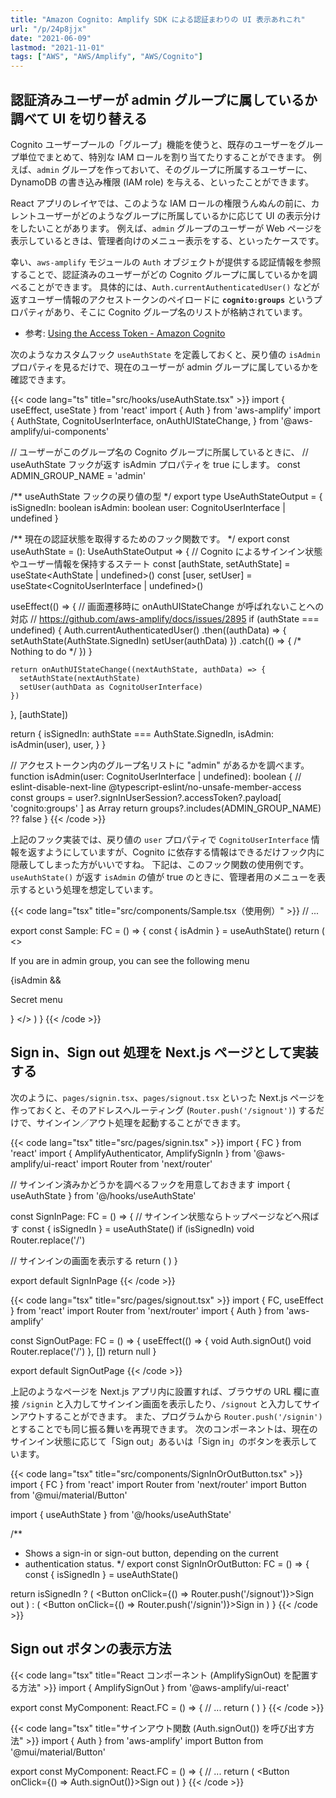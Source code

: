 ```yaml
---
title: "Amazon Cognito: Amplify SDK による認証まわりの UI 表示あれこれ"
url: "/p/24p8jjx"
date: "2021-06-09"
lastmod: "2021-11-01"
tags: ["AWS", "AWS/Amplify", "AWS/Cognito"]
---
```


認証済みユーザーが admin グループに属しているか調べて UI を切り替える
----

Cognito ユーザープールの「グループ」機能を使うと、既存のユーザーをグループ単位でまとめて、特別な IAM ロールを割り当てたりすることができます。
例えば、`admin` グループを作っておいて、そのグループに所属するユーザーに、DynamoDB の書き込み権限 (IAM role) を与える、といったことができます。

React アプリのレイヤでは、このような IAM ロールの権限うんぬんの前に、カレントユーザーがどのようなグループに所属しているかに応じて UI の表示分けをしたいことがあります。
例えば、`admin` グループのユーザーが Web ページを表示しているときは、管理者向けのメニュー表示をする、といったケースです。

幸い、`aws-amplify` モジュールの `Auth` オブジェクトが提供する認証情報を参照することで、認証済みのユーザーがどの Cognito グループに属しているかを調べることができます。
具体的には、`Auth.currentAuthenticatedUser()` などが返すユーザー情報のアクセストークンのペイロードに __`cognito:groups`__ というプロパティがあり、そこに Cognito グループ名のリストが格納されています。

- 参考: [Using the Access Token - Amazon Cognito](https://docs.aws.amazon.com/cognito/latest/developerguide/amazon-cognito-user-pools-using-the-access-token.html)

次のようなカスタムフック `useAuthState` を定義しておくと、戻り値の `isAdmin` プロパティを見るだけで、現在のユーザーが admin グループに属しているかを確認できます。

{{< code lang="ts" title="src/hooks/useAuthState.tsx" >}}
import { useEffect, useState } from 'react'
import { Auth } from 'aws-amplify'
import {
  AuthState, CognitoUserInterface, onAuthUIStateChange,
} from '@aws-amplify/ui-components'

// ユーザーがこのグループ名の Cognito グループに所属しているときに、
// useAuthState フックが返す isAdmin プロパティを true にします。
const ADMIN_GROUP_NAME = 'admin'

/** useAuthState フックの戻り値の型 */
export type UseAuthStateOutput = {
  isSignedIn: boolean
  isAdmin: boolean
  user: CognitoUserInterface | undefined
}

/** 現在の認証状態を取得するためのフック関数です。 */
export const useAuthState = (): UseAuthStateOutput => {
  // Cognito によるサインイン状態やユーザー情報を保持するステート
  const [authState, setAuthState] = useState<AuthState | undefined>()
  const [user, setUser] = useState<CognitoUserInterface | undefined>()

  useEffect(() => {
    // 画面遷移時に onAuthUIStateChange が呼ばれないことへの対応
    // https://github.com/aws-amplify/docs/issues/2895
    if (authState === undefined) {
      Auth.currentAuthenticatedUser()
        .then((authData) => {
          setAuthState(AuthState.SignedIn)
          setUser(authData)
        })
        .catch(() => { /* Nothing to do */ })
    }

    return onAuthUIStateChange((nextAuthState, authData) => {
      setAuthState(nextAuthState)
      setUser(authData as CognitoUserInterface)
    })
  }, [authState])

  return {
    isSignedIn: authState === AuthState.SignedIn,
    isAdmin: isAdmin(user),
    user,
  }
}

// アクセストークン内のグループ名リストに "admin" があるかを調べます。
function isAdmin(user: CognitoUserInterface | undefined): boolean {
  // eslint-disable-next-line @typescript-eslint/no-unsafe-member-access
  const groups = user?.signInUserSession?.accessToken?.payload[
    'cognito:groups'
  ] as Array<string>
  return groups?.includes(ADMIN_GROUP_NAME) ?? false
}
{{< /code >}}

上記のフック実装では、戻り値の `user` プロパティで `CognitoUserInterface` 情報を返すようにしていますが、Cognito に依存する情報はできるだけフック内に隠蔽してしまった方がいいですね。
下記は、このフック関数の使用例です。
`useAuthState()` が返す `isAdmin` の値が true のときに、管理者用のメニューを表示するという処理を想定しています。

{{< code lang="tsx" title="src/components/Sample.tsx（使用例）" >}}
// ...

export const Sample: FC = () => {
  const { isAdmin } = useAuthState()
  return (
    <>
      <p>If you are in admin group, you can see the following menu</p>
      {isAdmin && <p>Secret menu</p>}
    </>
  )
}
{{< /code >}}


Sign in、Sign out 処理を Next.js ページとして実装する
----

次のように、`pages/signin.tsx`、`pages/signout.tsx` といった Next.js ページを作っておくと、そのアドレスへルーティング (`Router.push('/signout')`) するだけで、サインイン／アウト処理を起動することができます。

{{< code lang="tsx" title="src/pages/signin.tsx" >}}
import { FC } from 'react'
import { AmplifyAuthenticator, AmplifySignIn } from '@aws-amplify/ui-react'
import Router from 'next/router'

// サインイン済みかどうかを調べるフックを用意しておきます
import { useAuthState } from '@/hooks/useAuthState'

const SignInPage: FC = () => {
  // サインイン状態ならトップページなどへ飛ばす
  const { isSignedIn } = useAuthState()
  if (isSignedIn) void Router.replace('/')

  // サインインの画面を表示する
  return (
    <AmplifyAuthenticator>
      <AmplifySignIn slot="sign-in" hideSignUp />
    </AmplifyAuthenticator>
  )
}

export default SignInPage
{{< /code >}}

{{< code lang="tsx" title="src/pages/signout.tsx" >}}
import { FC, useEffect } from 'react'
import Router from 'next/router'
import { Auth } from 'aws-amplify'

const SignOutPage: FC = () => {
  useEffect(() => {
    void Auth.signOut()
    void Router.replace('/')
  }, [])
  return null
}

export default SignOutPage
{{< /code >}}

上記のようなページを Next.js アプリ内に設置すれば、ブラウザの URL 欄に直接 `/signin` と入力してサインイン画面を表示したり、`/signout` と入力してサインアウトすることができます。
また、プログラムから `Router.push('/signin')` とすることでも同じ振る舞いを再現できます。
次のコンポーネントは、現在のサインイン状態に応じて「Sign out」あるいは「Sign in」のボタンを表示しています。

{{< code lang="tsx" title="src/components/SignInOrOutButton.tsx" >}}
import { FC } from 'react'
import Router from 'next/router'
import Button from '@mui/material/Button'

import { useAuthState } from '@/hooks/useAuthState'

/**
 * Shows a sign-in or sign-out button, depending on the current
 * authentication status.
 */
export const SignInOrOutButton: FC = () => {
  const { isSignedIn } = useAuthState()

  return isSignedIn ? (
    <Button onClick={() => Router.push('/signout')}>Sign out</Button>
  ) : (
    <Button onClick={() => Router.push('/signin')}>Sign in</Button>
  )
}
{{< /code >}}


Sign out ボタンの表示方法
----

{{< code lang="tsx" title="React コンポーネント (AmplifySignOut) を配置する方法" >}}
import { AmplifySignOut } from '@aws-amplify/ui-react'

export const MyComponent: React.FC = () => {
  // ...
  return (
    <AmplifySignOut />
  )
}
{{< /code >}}

{{< code lang="tsx" title="サインアウト関数 (Auth.signOut()) を呼び出す方法" >}}
import { Auth } from 'aws-amplify'
import Button from '@mui/material/Button'

export const MyComponent: React.FC = () => {
  // ...
  return (
    <Button onClick={() => Auth.signOut()}>Sign out</Button>
  )
}
{{< /code >}}

